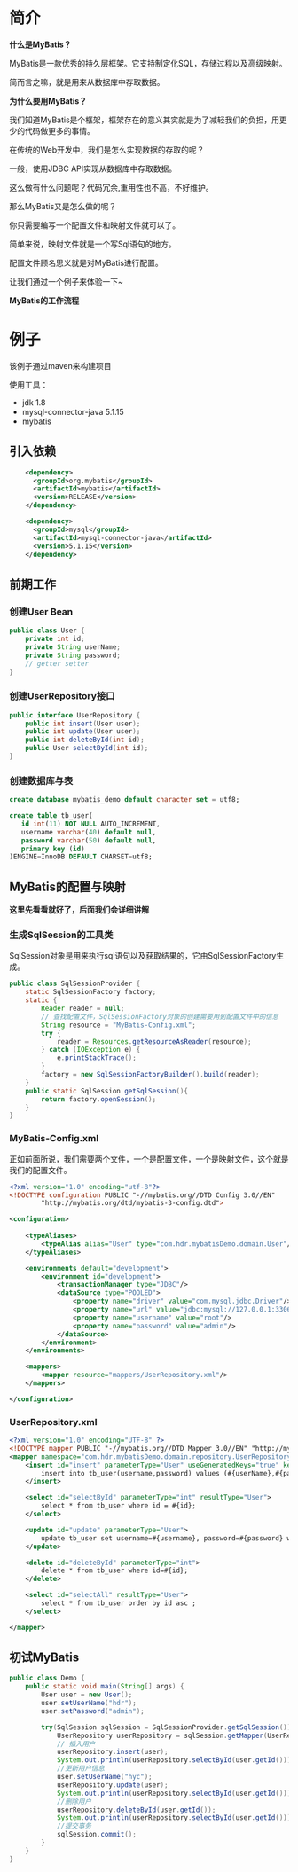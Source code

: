 # 简介

**什么是MyBatis？**

MyBatis是一款优秀的持久层框架。它支持制定化SQL，存储过程以及高级映射。

简而言之嘛，就是用来从数据库中存取数据。

**为什么要用MyBatis？**

我们知道MyBatis是个框架，框架存在的意义其实就是为了减轻我们的负担，用更少的代码做更多的事情。

在传统的Web开发中，我们是怎么实现数据的存取的呢？

一般，使用JDBC API实现从数据库中存取数据。

这么做有什么问题呢？代码冗余,重用性也不高，不好维护。

那么MyBatis又是怎么做的呢？

你只需要编写一个配置文件和映射文件就可以了。

简单来说，映射文件就是一个写Sql语句的地方。

配置文件顾名思义就是对MyBatis进行配置。

让我们通过一个例子来体验一下~

**MyBatis的工作流程**

# 例子

该例子通过maven来构建项目

使用工具：

- jdk 1.8
- mysql-connector-java 5.1.15
- mybatis 

## 引入依赖

```xml
    <dependency>
      <groupId>org.mybatis</groupId>
      <artifactId>mybatis</artifactId>
      <version>RELEASE</version>
    </dependency>

    <dependency>
      <groupId>mysql</groupId>
      <artifactId>mysql-connector-java</artifactId>
      <version>5.1.15</version>
    </dependency>
```

## 前期工作

### 创建User Bean

```java
public class User {
    private int id;
    private String userName;
    private String password;
    // getter setter
}
```

### 创建UserRepository接口

```java
public interface UserRepository {
    public int insert(User user);
    public int update(User user);
    public int deleteById(int id);
    public User selectById(int id);
}
```

### 创建数据库与表

```sql
create database mybatis_demo default character set = utf8;

create table tb_user(
   id int(11) NOT NULL AUTO_INCREMENT,
   username varchar(40) default null,
   password varchar(50) default null,
   primary key (id)
)ENGINE=InnoDB DEFAULT CHARSET=utf8;
```



## MyBatis的配置与映射

**这里先看看就好了，后面我们会详细讲解**

### 生成SqlSession的工具类

SqlSession对象是用来执行sql语句以及获取结果的，它由SqlSessionFactory生成。

```java
public class SqlSessionProvider {
    static SqlSessionFactory factory;
    static {
        Reader reader = null;
        // 查找配置文件，SqlSessionFactory对象的创建需要用到配置文件中的信息
        String resource = "MyBatis-Config.xml";
        try {
            reader = Resources.getResourceAsReader(resource);
        } catch (IOException e) {
            e.printStackTrace();
        }
        factory = new SqlSessionFactoryBuilder().build(reader);
    }
    public static SqlSession getSqlSession(){
        return factory.openSession();
    }
}
```

### MyBatis-Config.xml

正如前面所说，我们需要两个文件，一个是配置文件，一个是映射文件，这个就是我们的配置文件。

```xml
<?xml version="1.0" encoding="utf-8"?>
<!DOCTYPE configuration PUBLIC "-//mybatis.org//DTD Config 3.0//EN"
        "http://mybatis.org/dtd/mybatis-3-config.dtd">

<configuration>
    
    <typeAliases>
        <typeAlias alias="User" type="com.hdr.mybatisDemo.domain.User"/>
    </typeAliases>

    <environments default="development">
        <environment id="development">
            <transactionManager type="JDBC"/>
            <dataSource type="POOLED">
                <property name="driver" value="com.mysql.jdbc.Driver"/>
                <property name="url" value="jdbc:mysql://127.0.0.1:3306/mybatis_demo?characterEncoding=utf8"/>
                <property name="username" value="root"/>
                <property name="password" value="admin"/>
            </dataSource>
        </environment>
    </environments>

    <mappers>
        <mapper resource="mappers/UserRepository.xml"/>
    </mappers>

</configuration>
```

### UserRepository.xml

```xml
<?xml version="1.0" encoding="UTF-8" ?>
<!DOCTYPE mapper PUBLIC "-//mybatis.org//DTD Mapper 3.0//EN" "http://mybatis.org/dtd/mybatis-3-mapper.dtd" >
<mapper namespace="com.hdr.mybatisDemo.domain.repository.UserRepository">
    <insert id="insert" parameterType="User" useGeneratedKeys="true" keyProperty="id">
        insert into tb_user(username,password) values (#{userName},#{password})
    </insert>

    <select id="selectById" parameterType="int" resultType="User">
        select * from tb_user where id = #{id};
    </select>

    <update id="update" parameterType="User">
        update tb_user set username=#{username}, password=#{password} where id= #{id};
    </update>

    <delete id="deleteById" parameterType="int">
        delete * from tb_user where id=#{id};
    </delete>

    <select id="selectAll" resultType="User">
        select * from tb_user order by id asc ;
    </select>

</mapper>
```

## 初试MyBatis

```java
public class Demo {
    public static void main(String[] args) {
        User user = new User();
        user.setUserName("hdr");
        user.setPassword("admin");

        try(SqlSession sqlSession = SqlSessionProvider.getSqlSession()){
            UserRepository userRepository = sqlSession.getMapper(UserRepository.class);
            // 插入用户
            userRepository.insert(user);
            System.out.println(userRepository.selectById(user.getId()));
            //更新用户信息
            user.setUserName("hyc");
            userRepository.update(user);
            System.out.println(userRepository.selectById(user.getId()));
            //删除用户
            userRepository.deleteById(user.getId());
            System.out.println(userRepository.selectById(user.getId()));
            //提交事务
            sqlSession.commit();
        }
    }
}
```


